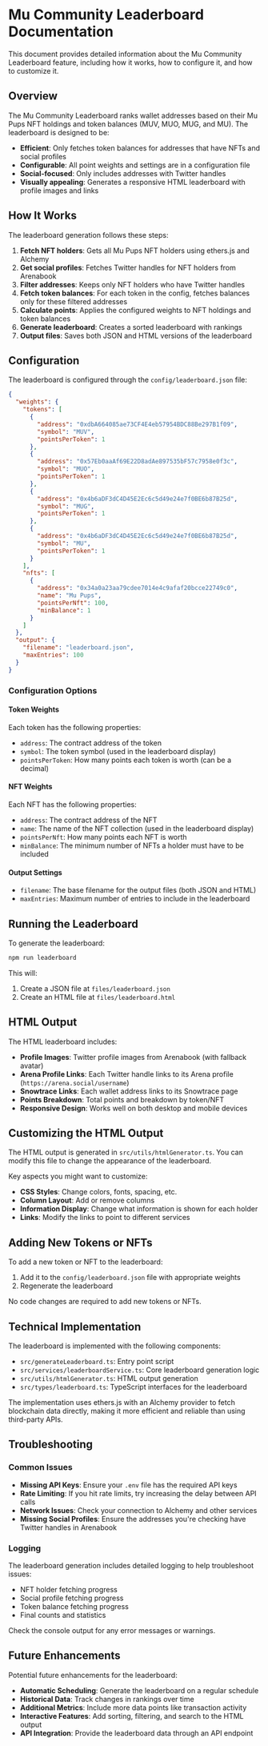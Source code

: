 # Mu Community Leaderboard Documentation

This document provides detailed information about the Mu Community Leaderboard feature, including how it works, how to configure it, and how to customize it.

## Overview

The Mu Community Leaderboard ranks wallet addresses based on their Mu Pups NFT holdings and token balances (MUV, MUO, MUG, and MU). The leaderboard is designed to be:

- **Efficient**: Only fetches token balances for addresses that have NFTs and social profiles
- **Configurable**: All point weights and settings are in a configuration file
- **Social-focused**: Only includes addresses with Twitter handles
- **Visually appealing**: Generates a responsive HTML leaderboard with profile images and links

## How It Works

The leaderboard generation follows these steps:

1. **Fetch NFT holders**: Gets all Mu Pups NFT holders using ethers.js and Alchemy
2. **Get social profiles**: Fetches Twitter handles for NFT holders from Arenabook
3. **Filter addresses**: Keeps only NFT holders who have Twitter handles
4. **Fetch token balances**: For each token in the config, fetches balances only for these filtered addresses
5. **Calculate points**: Applies the configured weights to NFT holdings and token balances
6. **Generate leaderboard**: Creates a sorted leaderboard with rankings
7. **Output files**: Saves both JSON and HTML versions of the leaderboard

## Configuration

The leaderboard is configured through the `config/leaderboard.json` file:

```json
{
  "weights": {
    "tokens": [
      {
        "address": "0xdbA664085ae73CF4E4eb57954BDC88Be297B1f09",
        "symbol": "MUV",
        "pointsPerToken": 1
      },
      {
        "address": "0x57Eb0aaAf69E22D8adAe897535bF57c7958e0f3c",
        "symbol": "MUO",
        "pointsPerToken": 1
      },
      {
        "address": "0x4b6aDF3dC4D45E2Ec6c5d49e24e7f0BE6b87B25d",
        "symbol": "MUG",
        "pointsPerToken": 1
      },
      {
        "address": "0x4b6aDF3dC4D45E2Ec6c5d49e24e7f0BE6b87B25d",
        "symbol": "MU",
        "pointsPerToken": 1
      }
    ],
    "nfts": [
      {
        "address": "0x34a0a23aa79cdee7014e4c9afaf20bcce22749c0",
        "name": "Mu Pups",
        "pointsPerNft": 100,
        "minBalance": 1
      }
    ]
  },
  "output": {
    "filename": "leaderboard.json",
    "maxEntries": 100
  }
}
```

### Configuration Options

#### Token Weights

Each token has the following properties:

- `address`: The contract address of the token
- `symbol`: The token symbol (used in the leaderboard display)
- `pointsPerToken`: How many points each token is worth (can be a decimal)

#### NFT Weights

Each NFT has the following properties:

- `address`: The contract address of the NFT
- `name`: The name of the NFT collection (used in the leaderboard display)
- `pointsPerNft`: How many points each NFT is worth
- `minBalance`: The minimum number of NFTs a holder must have to be included

#### Output Settings

- `filename`: The base filename for the output files (both JSON and HTML)
- `maxEntries`: Maximum number of entries to include in the leaderboard

## Running the Leaderboard

To generate the leaderboard:

```bash
npm run leaderboard
```

This will:
1. Create a JSON file at `files/leaderboard.json`
2. Create an HTML file at `files/leaderboard.html`

## HTML Output

The HTML leaderboard includes:

- **Profile Images**: Twitter profile images from Arenabook (with fallback avatar)
- **Arena Profile Links**: Each Twitter handle links to its Arena profile (`https://arena.social/username`)
- **Snowtrace Links**: Each wallet address links to its Snowtrace page
- **Points Breakdown**: Total points and breakdown by token/NFT
- **Responsive Design**: Works well on both desktop and mobile devices

## Customizing the HTML Output

The HTML output is generated in `src/utils/htmlGenerator.ts`. You can modify this file to change the appearance of the leaderboard.

Key aspects you might want to customize:

- **CSS Styles**: Change colors, fonts, spacing, etc.
- **Column Layout**: Add or remove columns
- **Information Display**: Change what information is shown for each holder
- **Links**: Modify the links to point to different services

## Adding New Tokens or NFTs

To add a new token or NFT to the leaderboard:

1. Add it to the `config/leaderboard.json` file with appropriate weights
2. Regenerate the leaderboard

No code changes are required to add new tokens or NFTs.

## Technical Implementation

The leaderboard is implemented with the following components:

- `src/generateLeaderboard.ts`: Entry point script
- `src/services/leaderboardService.ts`: Core leaderboard generation logic
- `src/utils/htmlGenerator.ts`: HTML output generation
- `src/types/leaderboard.ts`: TypeScript interfaces for the leaderboard

The implementation uses ethers.js with an Alchemy provider to fetch blockchain data directly, making it more efficient and reliable than using third-party APIs.

## Troubleshooting

### Common Issues

- **Missing API Keys**: Ensure your `.env` file has the required API keys
- **Rate Limiting**: If you hit rate limits, try increasing the delay between API calls
- **Network Issues**: Check your connection to Alchemy and other services
- **Missing Social Profiles**: Ensure the addresses you're checking have Twitter handles in Arenabook

### Logging

The leaderboard generation includes detailed logging to help troubleshoot issues:

- NFT holder fetching progress
- Social profile fetching progress
- Token balance fetching progress
- Final counts and statistics

Check the console output for any error messages or warnings.

## Future Enhancements

Potential future enhancements for the leaderboard:

- **Automatic Scheduling**: Generate the leaderboard on a regular schedule
- **Historical Data**: Track changes in rankings over time
- **Additional Metrics**: Include more data points like transaction activity
- **Interactive Features**: Add sorting, filtering, and search to the HTML output
- **API Integration**: Provide the leaderboard data through an API endpoint
